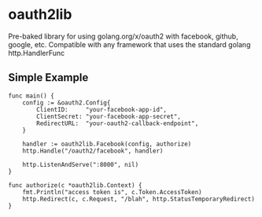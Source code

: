# oauth2lib

Pre-baked library for using golang.org/x/oauth2 with facebook, github, google, etc.  Compatible with any framework that uses the standard golang http.HandlerFunc

## Simple Example

```
func main() {
	config := &oauth2.Config{
		ClientID:     "your-facebook-app-id",
		ClientSecret: "your-facebook-app-secret",
		RedirectURL:  "your-oauth2-callback-endpoint",
	}

	handler := oauth2lib.Facebook(config, authorize)
	http.Handle("/oauth2/facebook", handler)

	http.ListenAndServe(":8000", nil)
}

func authorize(c *oauth2lib.Context) {
	fmt.Println("access token is", c.Token.AccessToken)
	http.Redirect(c, c.Request, "/blah", http.StatusTemporaryRedirect)
}
```